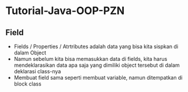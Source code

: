 # Tutorial-Java-OOP-PZN
## Field
* Fields / Properties / Atrtributes adalah data yang bisa kita sispkan di dalam Object
* Namun sebelum kita bisa memasukkan data di fields, kita harus mendeklarasikan data apa saja yang dimiliki object tersebut di dalam deklarasi class-nya
* Membuat field sama seperti membuat variable, namun ditempatkan di block class